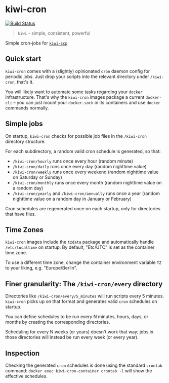 # kiwi-cron

[![Build Status](https://github.drone.yavook.de/api/badges/yavook/kiwi-cron/status.svg)](https://github.drone.yavook.de/yavook/kiwi-cron)

> `kiwi` - simple, consistent, powerful

Simple cron-jobs  for [`kiwi-scp`](https://github.com/yavook/kiwi-scp)

## Quick start

`kiwi-cron` comes with a (slightly) opinionated `cron` daemon config for periodic jobs. 
Just drop your scripts into the relevant directory under `/kiwi-cron`, that's it.

You will likely want to automate some tasks regarding your `docker` infrastructure. 
That's why the `kiwi-cron` images package a current `docker-cli` – you can just mount your `docker.sock` in its containers and use `docker` commands normally.

## Simple jobs

On startup, `kiwi-cron` checks for possible job files in the `/kiwi-cron` directory structure.

For each subdirectory, a random valid cron schedule is generated, so that:

- `/kiwi-cron/hourly` runs once every hour (random minute)
- `/kiwi-cron/daily` runs once every day (random nighttime value)
- `/kiwi-cron/weekly` runs once every weekend (random nighttime value on Saturday or Sunday)
- `/kiwi-cron/monthly` runs once every month (random nighttime value on a random day)
- `/kiwi-cron/yearly` and `/kiwi-cron/annually` runs once a year (random nighttime value on a random day in January or February)

Cron schedules are regenerated once on each startup, only for directories that have files.

## Time Zones

`kiwi-cron` images include the `tzdata` package and automatically handle `/etc/localtime` on startup. By default, "Etc/UTC" is set as the container time zone.

To use a different time zone, change the container environment variable `TZ` to your liking, e.g. "Europe/Berlin".

## Finer granularity: The `/kiwi-cron/every` directory

Directories like `/kiwi-cron/every/5_minutes` will run scripts every 5 minutes. 
`kiwi-cron` picks up on that format and generates valid `cron` schedules on startup.

You can define schedules to be run every N minutes, hours, days, or months by creating the corresponding directories. 

Scheduling for every N weeks (or years) doesn't work that way; jobs in those directories will instead be run every week (or every year).

## Inspection

Checking the generated `cron` schedules is done using the standard `crontab` command:
`docker exec kiwi-cron-container crontab -l` will show the effective schedules.
